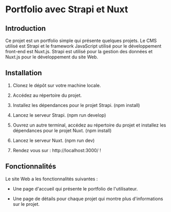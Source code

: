 # Portfolio avec Strapi et Nuxt

## Introduction

Ce projet est un portfolio simple qui présente quelques projets. Le CMS utilisé est Strapi et le framework JavaScript utilisé pour le développement front-end est Nuxt.js. Strapi est utilisé pour la gestion des données et Nuxt.js pour le développement du site Web.

## Installation

1. Clonez le dépôt sur votre machine locale.

2. Accédez au répertoire du projet.

3. Installez les dépendances pour le projet Strapi. (npm install)

4. Lancez le serveur Strapi. (npm run develop)

5. Ouvrez un autre terminal, accédez au répertoire du projet et installez les dépendances pour le projet Nuxt. (npm install)

6. Lancez le serveur Nuxt. (npm run dev)

7. Rendez vous sur : http://localhost:3000/ !

## Fonctionnalités

Le site Web a les fonctionnalités suivantes :

* Une page d'accueil qui présente le portfolio de l'utilisateur.

* Une page de détails pour chaque projet qui montre plus d'informations sur le projet.



